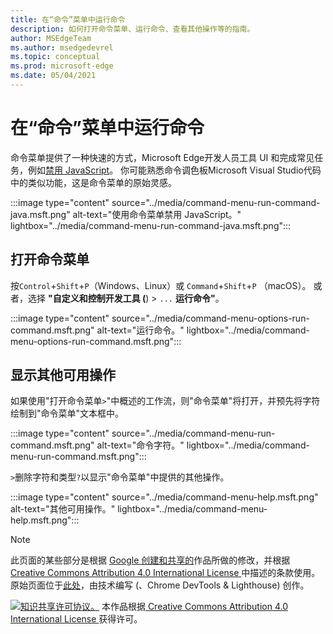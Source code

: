```yaml
---
title: 在“命令”菜单中运行命令
description: 如何打开命令菜单、运行命令、查看其他操作等的指南。
author: MSEdgeTeam
ms.author: msedgedevrel
ms.topic: conceptual
ms.prod: microsoft-edge
ms.date: 05/04/2021
---
```

<!-- Copyright Kayce Basques

   Licensed under the Apache License, Version 2.0 (the "License");
   you may not use this file except in compliance with the License.
   You may obtain a copy of the License at

       https://www.apache.org/licenses/LICENSE-2.0

   Unless required by applicable law or agreed to in writing, software
   distributed under the License is distributed on an "AS IS" BASIS,
   WITHOUT WARRANTIES OR CONDITIONS OF ANY KIND, either express or implied.
   See the License for the specific language governing permissions and
   limitations under the License.  -->
# <a name="run-commands-in-the-command-menu"></a>在“命令”菜单中运行命令

命令菜单提供了一种快速的方式，Microsoft Edge开发人员工具 UI 和完成常见任务，例如[禁用 JavaScript](../javascript/disable.md)。  你可能熟悉命令调色板Microsoft Visual Studio代码中的类似功能，这是命令菜单的原始灵感[](https://code.visualstudio.com/docs/getstarted/userinterface#_command-palette)。

:::image type="content" source="../media/command-menu-run-command-java.msft.png" alt-text="使用命令菜单禁用 JavaScript。" lightbox="../media/command-menu-run-command-java.msft.png":::


<!-- ====================================================================== -->
## <a name="open-the-command-menu"></a>打开命令菜单

按`Control`+`Shift`+`P`（Windows、Linux）或 `Command`+`Shift`+`P` （macOS）。  或者，选择 **"自定义和控制开发工具 (**) > `...` **运行命令"**。

:::image type="content" source="../media/command-menu-options-run-command.msft.png" alt-text="运行命令。" lightbox="../media/command-menu-options-run-command.msft.png":::


<!-- ====================================================================== -->
## <a name="display-other-available-actions"></a>显示其他可用操作

如果使用"打开命令菜单[](#open-the-command-menu)`>`"中概述的工作流，则"命令菜单"将打开，并预先将字符绘制到"命令菜单"文本框中。

:::image type="content" source="../media/command-menu-run-command.msft.png" alt-text="命令字符。" lightbox="../media/command-menu-run-command.msft.png":::

`>`删除字符和类型`?`以显示"命令菜单"中提供的其他操作。

:::image type="content" source="../media/command-menu-help.msft.png" alt-text="其他可用操作。" lightbox="../media/command-menu-help.msft.png":::


<!-- ====================================================================== -->
> [!NOTE]
> 此页面的某些部分是根据 [Google 创建和共享的](https://developers.google.com/terms/site-policies)作品所做的修改，并根据[ Creative Commons Attribution 4.0 International License ](https://creativecommons.org/licenses/by/4.0)中描述的条款使用。
> 原始页面位于[此处](https://developers.google.com/web/tools/chrome-devtools/command-menu/index)，由技术编写 (、Chrome DevTools & Lighthouse) 创作。[](https://developers.google.com/web/resources/contributors/kaycebasques)

[![知识共享许可协议。](https://i.creativecommons.org/l/by/4.0/88x31.png)](https://creativecommons.org/licenses/by/4.0)
本作品根据[ Creative Commons Attribution 4.0 International License ](https://creativecommons.org/licenses/by/4.0)获得许可。
